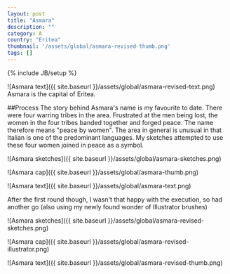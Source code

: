 ```yaml
---
layout: post
title: "Asmara"
description: ""
category: A
country: "Eritea"
thumbnail: '/assets/global/asmara-revised-thumb.png'
tags: []
---
```

{% include JB/setup %}

![Asmara text]({{ site.baseurl }}/assets/global/asmara-revised-text.png)
Asmara is the capital of Eritea.

##Process
The story behind Asmara's name is my favourite to date. There were four warring tribes in the area. Frustrated at the men being lost, the women in the four tribes banded together and forged peace. The name therefore means "peace by women".
The area in general is unusual in that Italian is one of the predominant languages.
My sketches attempted to use these four women joined in peace as a symbol.

![Asmara sketches]({{ site.baseurl }}/assets/global/asmara-sketches.png)

![Asmara cap]({{ site.baseurl }}/assets/global/asmara-thumb.png)

![Asmara text]({{ site.baseurl }}/assets/global/asmara-text.png)

After the first round though, I wasn't that happy with the execution, so had another go (also using my newly found wonder of Illustrator brushes)

![Asmara sketches]({{ site.baseurl }}/assets/global/asmara-revised-sketches.png)

![Asmara cap]({{ site.baseurl }}/assets/global/asmara-revised-illustrator.png)

![Asmara text]({{ site.baseurl }}/assets/global/asmara-revised-thumb.png)
